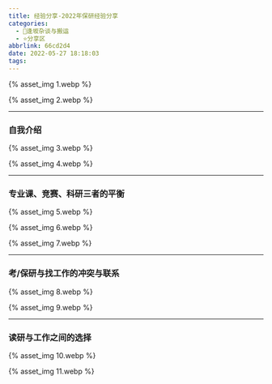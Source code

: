 ```yaml
---
title: 经验分享-2022年保研经验分享
categories:
  - 🌙逢坂杂谈与搬运
  - ⭐分享区
abbrlink: 66cd2d4
date: 2022-05-27 18:18:03
tags:
---
```


{% asset_img 1.webp %}

<!--more-->

{% asset_img 2.webp %}

***

### 自我介绍

{% asset_img 3.webp %}

{% asset_img 4.webp %}

***

### 专业课、竞赛、科研三者的平衡

{% asset_img 5.webp %}

{% asset_img 6.webp %}

{% asset_img 7.webp %}

***

### 考/保研与找工作的冲突与联系

{% asset_img 8.webp %}

{% asset_img 9.webp %}

***

### 读研与工作之间的选择

{% asset_img 10.webp %}

{% asset_img 11.webp %}
